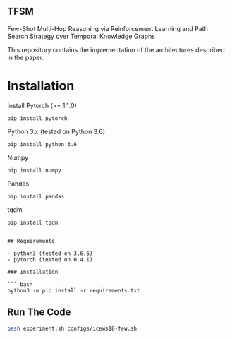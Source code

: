 ## TFSM
Few-Shot Multi-Hop Reasoning via Reinforcement Learning and Path Search Strategy over Temporal Knowledge Graphs

This repository contains the implementation of the architectures described in the paper.
# Installation
 Install Pytorch (>= 1.1.0)
 ```
pip install pytorch
```
 Python 3.x (tested on Python 3.6)
  ```
pip install python 3.6
```
 Numpy
  ```
pip install numpy
```
 Pandas
  ```
pip install pandas
```
 tqdm
  ```
pip install tqdm


## Requirements

- python3 (tested on 3.6.6)
- pytorch (tested on 0.4.1)

### Installation

``` bash
python3 -m pip install -r requirements.txt
```

## Run The Code 


``` bash
bash experiment.sh configs/icews18-few.sh
```
